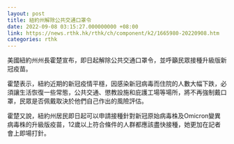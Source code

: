 ```yaml
---
layout: post
title: 紐約州解除公共交通口罩令
date: 2022-09-08 03:15:27.000000000 +08:00
link: https://news.rthk.hk/rthk/ch/component/k2/1665980-20220908.htm
categories: rthk
---
```


美國紐約州州長霍楚宣布，即日起解除公共交通口罩令，並呼籲民眾接種升級版新冠疫苗。 
 
霍楚表示，紐約近期的新冠疫情平穩，因感染新冠病毒而住院的人數大幅下跌，必須讓生活恢復一些常態，公共交通、懲教設施和庇護工場等場所，將不再強制戴口罩，民眾是否佩戴取決於他們自己作出的風險評估。

霍楚又說，紐約州居民即日起可以申請接種針對新冠原始病毒株及Omicron變異病毒株的升級版疫苗，12歲以上符合條件的人群都應該盡快接種，她更加在記者會上即場打針。
